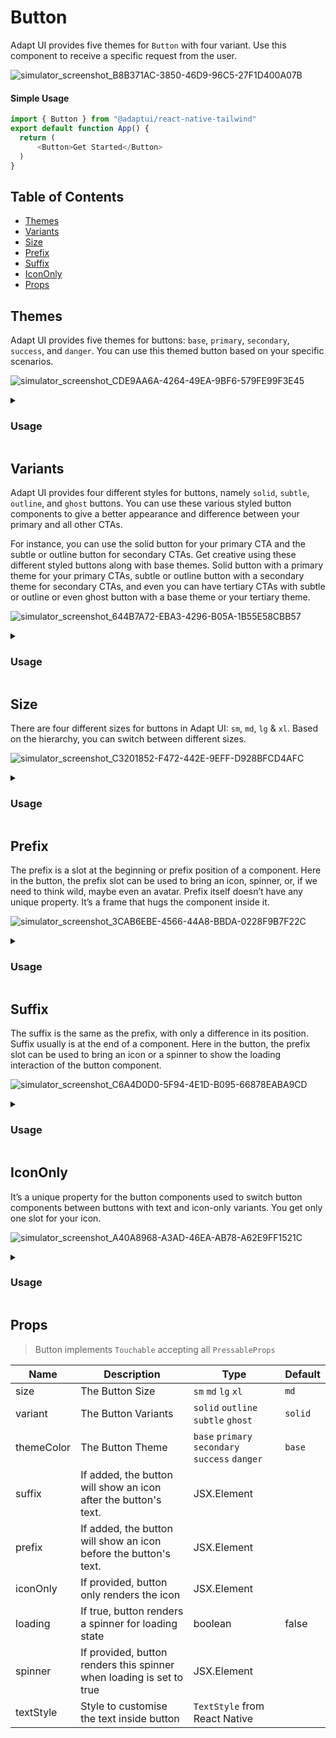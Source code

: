 # Button

Adapt UI provides five themes for `Button` with four variant. Use this component
to receive a specific request from the user.

![simulator_screenshot_B8B371AC-3850-46D9-96C5-27F1D400A07B](https://user-images.githubusercontent.com/35562287/175280578-b5bfe58b-6129-429e-a120-9e7340f2414d.png)

#### Simple Usage

```js
import { Button } from "@adaptui/react-native-tailwind"
export default function App() {
  return (
      <Button>Get Started</Button>
  )
}
```

## Table of Contents

- [Themes](#themes)
- [Variants](#variants)
- [Size](#size)
- [Prefix](#prefix)
- [Suffix](#suffix)
- [IconOnly](#icononly)
- [Props](#props)

## Themes

Adapt UI provides five themes for buttons: `base`, `primary`, `secondary`,
`success`, and `danger`. You can use this themed button based on your specific
scenarios.

![simulator_screenshot_CDE9AA6A-4264-49EA-9BF6-579FE99F3E45](https://user-images.githubusercontent.com/35562287/175274104-8c261360-0d0c-4753-bb51-c72514144049.png)

<details>
<summary>
  <h3>Usage</h3>
</summary>
  
```js
import { Button, useTheme } from "@adaptui/react-native-tailwind"

export default function App() { const tailwind = useTheme(); return ( <>
<Button>Get Started</Button> <Button themeColor="primary">Register for
free</Button> <Button themeColor="secondary">Watch Demo</Button>
<Button themeColor="success">Subscribe to Newsletter</Button>
<Button themeColor="danger">Delete</Button> </> ) }

```
</details>


## Variants

Adapt UI provides four different styles for buttons, namely `solid`, `subtle`,
`outline`, and `ghost` buttons. You can use these various styled button
components to give a better appearance and difference between your primary and
all other CTAs.

For instance, you can use the solid button for your primary CTA and the subtle
or outline button for secondary CTAs. Get creative using these different styled
buttons along with base themes. Solid button with a primary theme for your
primary CTAs, subtle or outline button with a secondary theme for secondary
CTAs, and even you can have tertiary CTAs with subtle or outline or even ghost
button with a base theme or your tertiary theme.

![simulator_screenshot_644B7A72-EBA3-4296-B05A-1B55E58CBB57](https://user-images.githubusercontent.com/35562287/175274648-0d5c852f-82a9-49c4-a9a3-9e3401c27f8c.png)

<details>

<summary>
  <h3>Usage</h3>
</summary>

```js

import { Button, useTheme } from "@adaptui/react-native-tailwind"

export default function App() { const tailwind = useTheme(); return ( <>
<Button>Buy this Stock</Button> <Button variant="subtle">Contact Us</Button>
<Button variant="outline">Add Subtask</Button> <Button variant="ghost">Skip for
now</Button> </> ) }

```

</details>

## Size

There are four different sizes for buttons in Adapt UI: `sm`, `md`, `lg` & `xl`.
Based on the hierarchy, you can switch between different sizes.

![simulator_screenshot_C3201852-F472-442E-9EFF-D928BFCD4AFC](https://user-images.githubusercontent.com/35562287/175275224-59d11951-fd45-4717-bc82-bbbdf4772fa0.png)

<details>

<summary>
  <h3>Usage</h3>
</summary>

```js

import { Button, useTheme } from "@adaptui/react-native-tailwind"

export default function App() { const tailwind = useTheme(); return ( <>
<Button size="sm">Share</Button> <Button>Share</Button>
<Button size="lg">Share</Button> <Button size="xl">Share</Button> </> ) }

```

</details>

## Prefix

The prefix is a slot at the beginning or prefix position of a component. Here in
the button, the prefix slot can be used to bring an icon, spinner, or, if we
need to think wild, maybe even an avatar. Prefix itself doesn’t have any unique
property. It’s a frame that hugs the component inside it.

![simulator_screenshot_3CAB6EBE-4566-44A8-BBDA-0228F9B7F22C](https://user-images.githubusercontent.com/35562287/175275961-ec61f262-164c-4976-9e76-dff39b97ad10.png)

<details>

<summary>
  <h3>Usage</h3>
</summary>

```js

import { Button, useTheme, Icon, DefaultUser } from
"@adaptui/react-native-tailwind"

export default function App() { const tailwind = useTheme(); return ( <> <Button
prefix={<Icon icon={<DefaultUser />} />} themeColor="success"> Sign In </Button>
</> ) }

```

</details>

## Suffix

The suffix is the same as the prefix, with only a difference in its position.
Suffix usually is at the end of a component. Here in the button, the prefix slot
can be used to bring an icon or a spinner to show the loading interaction of the
button component.

![simulator_screenshot_C6A4D0D0-5F94-4E1D-B095-66878EABA9CD](https://user-images.githubusercontent.com/35562287/175276283-0ada6b3a-3494-495b-8996-ed68f3399b98.png)

<details>

<summary>
  <h3>Usage</h3>
</summary>

```js

import { Button, useTheme, Icon, CaretRight } from
"@adaptui/react-native-tailwind"

export default function App() { const tailwind = useTheme(); return ( <> <Button
themeColor="primary" suffix={<Icon icon={<CaretRight />} />}> Continue </Button>
</> ) }

```

</details>

## IconOnly

It’s a unique property for the button components used to switch button
components between buttons with text and icon-only variants. You get only one
slot for your icon.

![simulator_screenshot_A40A8968-A3AD-46EA-AB78-A62E9FF1521C](https://user-images.githubusercontent.com/35562287/175276812-619d46b4-a948-43c5-a338-38e70d7359bd.png)

<details>

<summary>
  <h3>Usage</h3>
</summary>

```js

import { Button, useTheme, Icon, CaretRight, Add, Delete } from
"@adaptui/react-native-tailwind"

export default function App() { const tailwind = useTheme(); return ( <> <Button
themeColor="primary" iconOnly={<Icon icon={<CaretRight />} />}
style={tailwind.style("my-1")} /> <Button themeColor="success" iconOnly={<Icon
icon={<Add />} />} style={tailwind.style("my-1")} /> <Button themeColor="danger"
iconOnly={<Icon icon={<Delete />} />} style={tailwind.style("my-1")} /> </> ) }

```
</details>

## Props

> Button implements `Touchable` accepting all `PressableProps`

| Name       | Description                                                          | Type                                            | Default |
| ---------- | -------------------------------------------------------------------- | ----------------------------------------------- | ------- |
| size       | The Button Size                                                      | `sm` `md` `lg` `xl`                             | `md`    |
| variant    | The Button Variants                                                  | `solid` `outline` `subtle` `ghost`              | `solid` |
| themeColor | The Button Theme                                                     | `base` `primary` `secondary` `success` `danger` | `base`  |
| suffix     | If added, the button will show an icon after the button's text.      | JSX.Element                                     |         |
| prefix     | If added, the button will show an icon before the button's text.     | JSX.Element                                     |         |
| iconOnly   | If provided, button only renders the icon                            | JSX.Element                                     |         |
| loading    | If true, button renders a spinner for loading state                  | boolean                                         | false   |
| spinner    | If provided, button renders this spinner when loading is set to true | JSX.Element                                     |         |
| textStyle  | Style to customise the text inside button                            | `TextStyle` from React Native                   |         |
```

